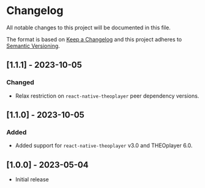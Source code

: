 # Changelog

All notable changes to this project will be documented in this file.

The format is based on [Keep a Changelog](http://keepachangelog.com/en/1.0.0/)
and this project adheres to [Semantic Versioning](http://semver.org/spec/v2.0.0.html).

## [1.1.1] - 2023-10-05

### Changed

- Relax restriction on `react-native-theoplayer` peer dependency versions.

## [1.1.0] - 2023-10-05

### Added

- Added support for `react-native-theoplayer` v3.0 and THEOplayer 6.0.

## [1.0.0] - 2023-05-04

- Initial release
